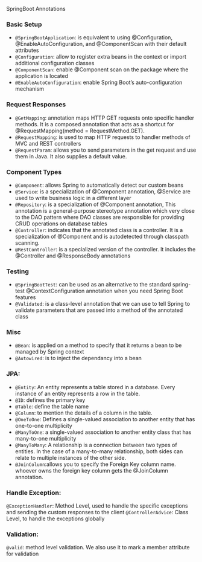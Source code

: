 SpringBoot Annotations

### Basic Setup
* `@SpringBootApplication`: is equivalent to using @Configuration, @EnableAutoConfiguration, and @ComponentScan with their default attributes
* `@Configuration`: allow to register extra beans in the context or import additional configuration classes
* `@ComponentScan`: enable @Component scan on the package where the application is located
* `@EnableAutoConfiguration`: enable Spring Boot’s auto-configuration mechanism

### Request Responses
* `@GetMapping`: annotation maps HTTP GET requests onto specific handler methods. It is a composed annotation that acts as a shortcut for @RequestMapping(method = RequestMethod.GET).
* `@RequestMapping`:  is used to map HTTP requests to handler methods of MVC and REST controllers
* `@RequestParam`: allows you to send parameters in the get request and use them in Java. It also supplies a default value.

### Component Types
* `@Component`: allows Spring to automatically detect our custom beans
* `@Service`: is a specialization of @Component annotation, @Service are used to write business logic in a different layer
* `@Repository`: is a specialization of @Component annotation, This annotation is a general-purpose stereotype annotation which very close to the DAO pattern where DAO classes are responsible for providing CRUD operations on database tables
* `@Controller`:  indicates that the annotated class is a controller. It is a specialization of @Component and is autodetected through classpath scanning.
* `@RestController`: is a specialized version of the controller. It includes the @Controller and @ResponseBody annotations

### Testing
* `@SpringBootTest`: can be used as an alternative to the standard spring-test @ContextConfiguration annotation when you need Spring Boot features
* `@Validated`: is a class-level annotation that we can use to tell Spring to validate parameters that are passed into a method of the annotated class

### Misc
* `@Bean`: is applied on a method to specify that it returns a bean to be managed by Spring context
* `@Autowired`:  is to inject the dependancy into a bean

### JPA:
* `@Entity`: An entity represents a table stored in a database. Every instance of an entity represents a row in the table.
* `@ID`: defines the primary key
* `@Table`: define the table name
* `@Column`: to mention the details of a column in the table.
* `@OneToOne`: Defines a single-valued association to another entity that has one-to-one multiplicity
* `@ManyToOne`: a single-valued association to another entity class that has many-to-one multiplicity
* `@ManyToMany`: A relationship is a connection between two types of entities. In the case of a many-to-many relationship, both sides can relate to multiple instances of the other side.
* `@JoinColumn`:allows you to specify the Foreign Key column name. whoever owns the foreign key column gets the @JoinColumn annotation.

### Handle Exception:
`@ExceptionHandler`: Method Level, used to handle the specific exceptions and sending the custom responses to the client
`@ControllerAdvice`: Class Level, to handle the exceptions globally

### Validation:
`@valid`: method level validation. We also use it to mark a member attribute for validation